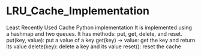 # LRU_Cache_Implementation
Least Recently Used Cache Python implementation
It is implemented using a hashmap and two queues.
It has methods: put, get, delete, and reset.
put(key, value): put a value of a key
get(key) -> value: get the key and return its value
delete(key): delete a key and its value
reset(): reset the cache

